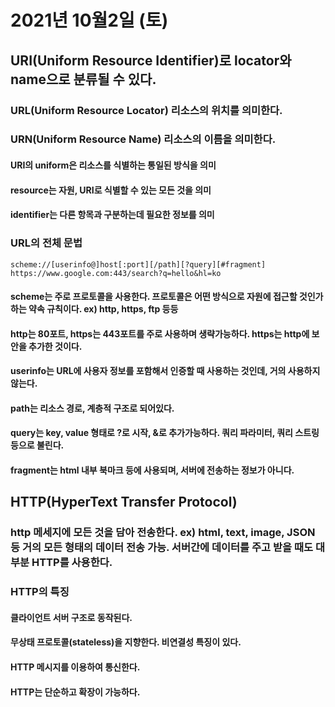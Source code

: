 # 2021년 10월2일 (토)

## URI(Uniform Resource Identifier)로 locator와 name으로 분류될 수 있다.

### URL(Uniform Resource Locator) 리소스의 위치를 의미한다.

### URN(Uniform Resource Name) 리소스의 이름을 의미한다.

#### URI의 uniform은 리소스를 식별하는 통일된 방식을 의미

#### resource는 자원, URI로 식별할 수 있는 모든 것을 의미

#### identifier는 다른 항목과 구분하는데 필요한 정보를 의미

### URL의 전체 문법

```
scheme://[userinfo@]host[:port][/path][?query][#fragment]
https://www.google.com:443/search?q=hello&hl=ko
```

#### scheme는 주로 프로토콜을 사용한다. 프로토콜은 어떤 방식으로 자원에 접근할 것인가 하는 약속 규칙이다. ex) http, https, ftp 등등

#### http는 80포트, https는 443포트를 주로 사용하며 생략가능하다. https는 http에 보안을 추가한 것이다.

#### userinfo는 URL에 사용자 정보를 포함해서 인증할 때 사용하는 것인데, 거의 사용하지 않는다.

#### path는 리소스 경로, 계층적 구조로 되어있다.

#### query는 key, value 형태로 ?로 시작, &로 추가가능하다. 쿼리 파라미터, 쿼리 스트링 등으로 불린다.

#### fragment는 html 내부 북마크 등에 사용되며, 서버에 전송하는 정보가 아니다.

## HTTP(HyperText Transfer Protocol)

### http 메세지에 모든 것을 담아 전송한다. ex) html, text, image, JSON 등 거의 모든 형태의 데이터 전송 가능. 서버간에 데이터를 주고 받을 때도 대부분 HTTP를 사용한다.

### HTTP의 특징

#### 클라이언트 서버 구조로 동작된다.

#### 무상태 프로토콜(stateless)을 지향한다. 비연결성 특징이 있다.

#### HTTP 메시지를 이용하여 통신한다.

#### HTTP는 단순하고 확장이 가능하다.
